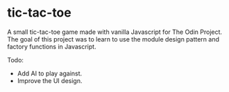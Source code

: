 # tic-tac-toe
A small tic-tac-toe game made with vanilla Javascript for The Odin Project. 
The goal of this project was to learn to use the module design pattern and factory functions in Javascript.

Todo:
- Add AI to play against.
- Improve the UI design.

